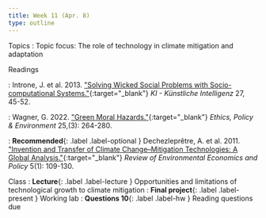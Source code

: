 ```yaml
---
title: Week 11 (Apr. 8)
type: outline
---
```


Topics
: Topic focus: The role of technology in climate mitigation and adaptation

Readings

: Introne, J. et al. 2013. ["Solving Wicked Social Problems with Socio-computational Systems."](https://doi.org/10.1007/s13218-012-0231-2){:target="_blank"} _KI - Künstliche Intelligenz_ 27, 45-52.


: Wagner, G. 2022. ["Green Moral Hazards."](https://doi.org/10.1080/21550085.2021.1940449){:target="_blank"} _Ethics, Policy & Environment_ 25,(3): 264-280.

: **Recommended**{: .label .label-optional } Dechezleprêtre, A. et al. 2011. ["Invention and Transfer of Climate Change–Mitigation Technologies: A Global Analysis."](https://doi.org/10.1093/reep/req023){:target="_blank"} _Review of Environmental Economics and Policy_ 5(1): 109-130.

Class
: **Lecture**{: .label .label-lecture } Opportunities and limitations of technological growth to climate mitigation
: **Final project**{: .label .label-present } Working lab
: **Questions 10**{: .label .label-hw } Reading questions due
